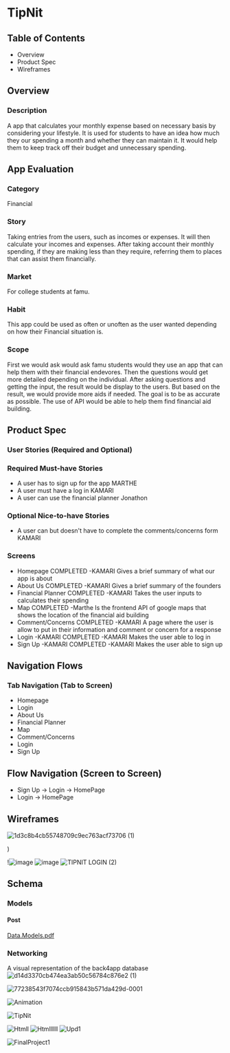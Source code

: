  #											 TipNit
## Table of Contents
* Overview
*	Product Spec
*	Wireframes
## Overview
### Description
A app that calculates your monthly expense based on necessary basis by considering your lifestyle. It is used for students to have an idea how much they our spending a month and whether they can maintain it. It would help them to keep track off their budget and unnecessary spending.
## App Evaluation
###	Category 
Financial
###	Story 
   Taking entries from the users, such as incomes or expenses. It will then calculate your incomes and expenses. After taking account their monthly spending, if they are making less than they require, referring them to places that can assist them financially.
###	Market 

For college students at famu. 
###	Habit 
This app could be used as often or unoften as the user wanted depending on how their Financial situation is.
### Scope 
First we would ask would ask famu students would they use an app that can help them with their financial endevores. Then the questions would get more detailed depending on the individual. After asking questions and getting the input, the result would be display to the users. But based on the result, we would provide more aids if needed. The goal is to be as accurate as possible. The use of API would be able to help them find financial aid building.
## Product Spec
### User Stories (Required and Optional)
### Required Must-have Stories
*	A user has to sign up for the app MARTHE
*	A user must have a log in KAMARI
*	A user can use the financial planner Jonathon
	
### Optional Nice-to-have Stories
*	A user can but doesn't have to complete the comments/concerns form KAMARI	
### Screens

* Homepage COMPLETED -KAMARI
Gives a brief summary of what our app is about
* About Us COMPLETED -KAMARI
Gives a brief summary of the founders
* Financial Planner COMPLETED -KAMARI
Takes the user inputs to calculates their spending
* Map COMPLETED -Marthe
Is the frontend API of google maps that shows the location of the financial aid building
* Comment/Concerns COMPLETED -KAMARI
A page where the user is allow to put in their information and comment or concern for a response
* Login  -KAMARI COMPLETED -KAMARI
Makes the user able to log in
* Sign Up  -KAMARI COMPLETED -KAMARI
Makes the user able to sign up
 ## Navigation Flows
### Tab Navigation (Tab to Screen)
* Homepage 	
* Login 
* About Us 
* Financial Planner 
* Map 
* Comment/Concerns 
* Login 
* Sign Up
## Flow Navigation (Screen to Screen)
*	Sign Up -> Login -> HomePage
*	Login -> HomePage
## Wireframes
   
![1d3c8b4cb55748709c9ec763acf73706 (1)](https://user-images.githubusercontent.com/70302665/194457482-af39f551-2980-4f1d-92c3-995903c90faa.jpeg)

)

!![image](https://user-images.githubusercontent.com/70302665/193974656-aac6acd9-54f9-4212-a013-4387090400f5.png)
![image](https://user-images.githubusercontent.com/70302665/193973450-24d766c6-8a50-4d6b-afc7-79ecc53b25bc.png)
![TIPNIT LOGIN (2)](https://user-images.githubusercontent.com/70302665/193977405-5961dd94-f495-45b0-afc3-c57229ebe036.JPG)
## Schema
### Models
#### Post
[Data.Models.pdf](https://github.com/Tipnit/demo-repository/files/9770300/Data.Models.pdf)




### Networking

A visual representation of the back4app database
![d14d3370cb474ea3ab50c56784c876e2 (1)](https://user-images.githubusercontent.com/70302665/195493526-6cb8c090-d87e-4cc0-bc9b-d2de75253867.jpeg)

   
![77238543f7074ccb915843b571da429d-0001](https://user-images.githubusercontent.com/70302665/195485826-b8ff52db-9f26-4f59-9379-ddb55d016704.jpg)


![Animation](https://user-images.githubusercontent.com/112031151/196852315-be8b651b-4a10-4350-928b-5a55694a6332.gif)

![TipNit](https://user-images.githubusercontent.com/77214902/202350011-4a56ec83-216f-44c4-aa4e-469473fb000a.gif)


![Htmll](https://user-images.githubusercontent.com/70302665/199636298-9d336de3-ac20-4098-bf94-98f2141d2ed5.gif)
![Htmllllll](https://user-images.githubusercontent.com/70302665/200990120-32a7b3b0-dd63-40b3-bff9-b10a494d8c48.gif)
![Upd1](https://user-images.githubusercontent.com/70302665/200992087-e5c71a3a-5809-4616-b699-9fe722ffb18a.gif)


![FinalProject1](https://user-images.githubusercontent.com/112031151/205552270-dcf87cad-07ed-4cdc-8ec6-614155a94d1e.gif)

